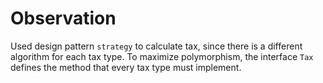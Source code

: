 # Observation

Used design pattern `strategy` to calculate tax, since there is a different algorithm for each tax type. To maximize polymorphism, the interface `Tax` defines the method that every tax type must implement.
